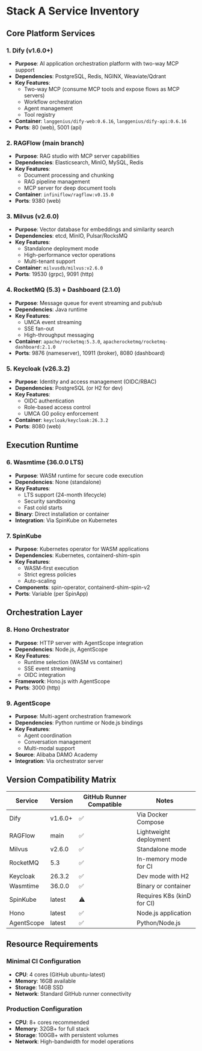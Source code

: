 # Stack A Service Inventory

## Core Platform Services

### 1. Dify (v1.6.0+)
- **Purpose**: AI application orchestration platform with two-way MCP support
- **Dependencies**: PostgreSQL, Redis, NGINX, Weaviate/Qdrant
- **Key Features**: 
  - Two-way MCP (consume MCP tools and expose flows as MCP servers)
  - Workflow orchestration
  - Agent management
  - Tool registry
- **Container**: `langgenius/dify-web:0.6.16`, `langgenius/dify-api:0.6.16`
- **Ports**: 80 (web), 5001 (api)

### 2. RAGFlow (main branch)
- **Purpose**: RAG studio with MCP server capabilities
- **Dependencies**: Elasticsearch, MinIO, MySQL, Redis
- **Key Features**:
  - Document processing and chunking
  - RAG pipeline management
  - MCP server for deep document tools
- **Container**: `infiniflow/ragflow:v0.15.0`
- **Ports**: 9380 (web)

### 3. Milvus (v2.6.0)
- **Purpose**: Vector database for embeddings and similarity search
- **Dependencies**: etcd, MinIO, Pulsar/RocksMQ
- **Key Features**:
  - Standalone deployment mode
  - High-performance vector operations
  - Multi-tenant support
- **Container**: `milvusdb/milvus:v2.6.0`
- **Ports**: 19530 (grpc), 9091 (http)

### 4. RocketMQ (5.3) + Dashboard (2.1.0)
- **Purpose**: Message queue for event streaming and pub/sub
- **Dependencies**: Java runtime
- **Key Features**:
  - UMCA event streaming
  - SSE fan-out
  - High-throughput messaging
- **Container**: `apache/rocketmq:5.3.0`, `apacherocketmq/rocketmq-dashboard:2.1.0`
- **Ports**: 9876 (nameserver), 10911 (broker), 8080 (dashboard)

### 5. Keycloak (v26.3.2)
- **Purpose**: Identity and access management (OIDC/RBAC)
- **Dependencies**: PostgreSQL (or H2 for dev)
- **Key Features**:
  - OIDC authentication
  - Role-based access control
  - UMCA G0 policy enforcement
- **Container**: `keycloak/keycloak:26.3.2`
- **Ports**: 8080 (web)

## Execution Runtime

### 6. Wasmtime (36.0.0 LTS)
- **Purpose**: WASM runtime for secure code execution
- **Dependencies**: None (standalone)
- **Key Features**:
  - LTS support (24-month lifecycle)
  - Security sandboxing
  - Fast cold starts
- **Binary**: Direct installation or container
- **Integration**: Via SpinKube on Kubernetes

### 7. SpinKube
- **Purpose**: Kubernetes operator for WASM applications
- **Dependencies**: Kubernetes, containerd-shim-spin
- **Key Features**:
  - WASM-first execution
  - Strict egress policies
  - Auto-scaling
- **Components**: spin-operator, containerd-shim-spin-v2
- **Ports**: Variable (per SpinApp)

## Orchestration Layer

### 8. Hono Orchestrator
- **Purpose**: HTTP server with AgentScope integration
- **Dependencies**: Node.js, AgentScope
- **Key Features**:
  - Runtime selection (WASM vs container)
  - SSE event streaming
  - OIDC integration
- **Framework**: Hono.js with AgentScope
- **Ports**: 3000 (http)

### 9. AgentScope
- **Purpose**: Multi-agent orchestration framework
- **Dependencies**: Python runtime or Node.js bindings
- **Key Features**:
  - Agent coordination
  - Conversation management
  - Multi-modal support
- **Source**: Alibaba DAMO Academy
- **Integration**: Via orchestrator server

## Version Compatibility Matrix

| Service | Version | GitHub Runner Compatible | Notes |
|---------|---------|-------------------------|-------|
| Dify | v1.6.0+ | ✅ | Via Docker Compose |
| RAGFlow | main | ✅ | Lightweight deployment |
| Milvus | v2.6.0 | ✅ | Standalone mode |
| RocketMQ | 5.3 | ✅ | In-memory mode for CI |
| Keycloak | 26.3.2 | ✅ | Dev mode with H2 |
| Wasmtime | 36.0.0 | ✅ | Binary or container |
| SpinKube | latest | ⚠️ | Requires K8s (kinD for CI) |
| Hono | latest | ✅ | Node.js application |
| AgentScope | latest | ✅ | Python/Node.js |

## Resource Requirements

### Minimal CI Configuration
- **CPU**: 4 cores (GitHub ubuntu-latest)
- **Memory**: 16GB available
- **Storage**: 14GB SSD
- **Network**: Standard GitHub runner connectivity

### Production Configuration
- **CPU**: 8+ cores recommended
- **Memory**: 32GB+ for full stack
- **Storage**: 100GB+ with persistent volumes
- **Network**: High-bandwidth for model operations